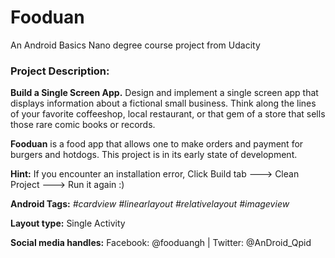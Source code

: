 # Fooduan
An Android Basics Nano degree course project from Udacity
### Project Description: 
**Build a Single Screen App.**
Design and implement a single screen app that displays information about a fictional small business. Think along the lines of your favorite coffeeshop, local restaurant, or that gem of a store that sells those rare comic books or records.

**Fooduan** is a food app that allows one to make orders and payment for burgers and hotdogs. This project is in its early state of development.



**Hint:** If you encounter an installation error, Click Build tab ---> Clean Project ---> Run it again :)

**Android Tags:** *#cardview* *#linearlayout* *#relativelayout* *#imageview* 

**Layout type:** Single Activity

**Social media handles:** 
Facebook: @fooduangh | Twitter: @AnDroid_Qpid
